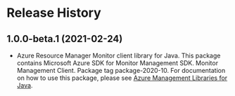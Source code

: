 # Release History

## 1.0.0-beta.1 (2021-02-24)

- Azure Resource Manager Monitor client library for Java. This package contains Microsoft Azure SDK for Monitor Management SDK. Monitor Management Client. Package tag package-2020-10. For documentation on how to use this package, please see [Azure Management Libraries for Java](https://aka.ms/azsdk/java/mgmt).
